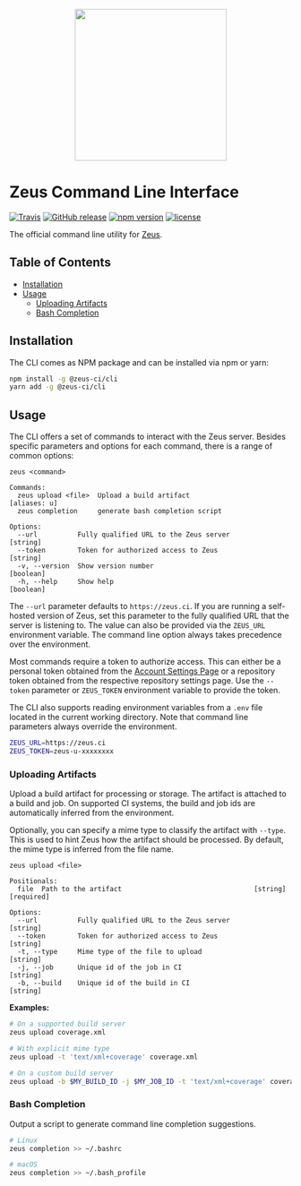 <p align="center">
    <img src="https://user-images.githubusercontent.com/1433023/32629198-3c6f225e-c54d-11e7-96db-99fd22709a1b.png" width="271">
</p>

<h1>Zeus Command Line Interface</h1>

[![Travis](https://img.shields.io/travis/getsentry/zeus-cli.svg)](https://travis-ci.org/getsentry/zeus-cli)
[![GitHub release](https://img.shields.io/github/release/getsentry/zeus-cli.svg)](https://github.com/getsentry/zeus-cli/releases/latest)
[![npm version](https://img.shields.io/npm/v/@zeus-ci/cli.svg)](https://www.npmjs.com/package/@zeus-ci/cli)
[![license](https://img.shields.io/github/license/getsentry/zeus-cli.svg)](https://github.com/getsentry/zeus-cli/blob/master/LICENSE)

The official command line utility for [Zeus](https://github.com/getsentry/zeus).

## Table of Contents

* [Installation](#installation)
* [Usage](#usage)
  * [Uploading Artifacts](#uploading-artifacts)
  * [Bash Completion](#bash-completion)

## Installation

The CLI comes as NPM package and can be installed via npm or yarn:

```bash
npm install -g @zeus-ci/cli
yarn add -g @zeus-ci/cli
```

## Usage

The CLI offers a set of commands to interact with the Zeus server. Besides
specific parameters and options for each command, there is a range of common
options:

```
zeus <command>

Commands:
  zeus upload <file>  Upload a build artifact                       [aliases: u]
  zeus completion     generate bash completion script

Options:
  --url          Fully qualified URL to the Zeus server                 [string]
  --token        Token for authorized access to Zeus                    [string]
  -v, --version  Show version number                                   [boolean]
  -h, --help     Show help                                             [boolean]
```

The `--url` parameter defaults to `https://zeus.ci`. If you are running a
self-hosted version of Zeus, set this parameter to the fully qualified URL that
the server is listening to. The value can also be provided via the `ZEUS_URL`
environment variable. The command line option always takes precedence over the
environment.

Most commands require a token to authorize access. This can either be a personal
token obtained from the [Account Settings Page](https://zeus.ci/settings/token)
or a repository token obtained from the respective repository settings page. Use
the `--token` parameter or `ZEUS_TOKEN` environment variable to provide the
token.

The CLI also supports reading environment variables from a `.env` file located
in the current working directory. Note that command line parameters always
override the environment.

```sh
ZEUS_URL=https://zeus.ci
ZEUS_TOKEN=zeus-u-xxxxxxxx
```

### Uploading Artifacts

Upload a build artifact for processing or storage. The artifact is attached to a
build and job. On supported CI systems, the build and job ids are automatically
inferred from the environment.

Optionally, you can specify a mime type to classify the artifact with `--type`.
This is used to hint Zeus how the artifact should be processed. By default, the
mime type is inferred from the file name.

```
zeus upload <file>

Positionals:
  file  Path to the artifact                                 [string] [required]

Options:
  --url          Fully qualified URL to the Zeus server                 [string]
  --token        Token for authorized access to Zeus                    [string]
  -t, --type     Mime type of the file to upload                        [string]
  -j, --job      Unique id of the job in CI                             [string]
  -b, --build    Unique id of the build in CI                           [string]
```

**Examples:**

```sh
# On a supported build server
zeus upload coverage.xml

# With explicit mime type
zeus upload -t 'text/xml+coverage' coverage.xml

# On a custom build server
zeus upload -b $MY_BUILD_ID -j $MY_JOB_ID -t 'text/xml+coverage' coverage.xml
```

### Bash Completion

Output a script to generate command line completion suggestions.

```sh
# Linux
zeus completion >> ~/.bashrc

# macOS
zeus completion >> ~/.bash_profile
```
